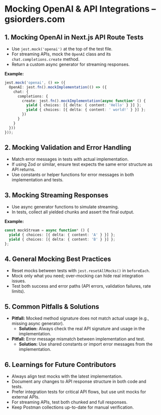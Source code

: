 # Mocking OpenAI & API Integrations – gsiorders.com

## 1. Mocking OpenAI in Next.js API Route Tests
- Use `jest.mock('openai')` at the top of the test file.
- For streaming APIs, mock the `OpenAI` class and its `chat.completions.create` method.
- Return a custom async generator for streaming responses.

**Example:**
```typescript
jest.mock('openai', () => ({
  OpenAI: jest.fn().mockImplementation(() => ({
    chat: {
      completions: {
        create: jest.fn().mockImplementation(async function* () {
          yield { choices: [{ delta: { content: 'Hello' } }] };
          yield { choices: [{ delta: { content: ' world!' } }] };
        })
      }
    }
  }))
}));
```

## 2. Mocking Validation and Error Handling
- Match error messages in tests with actual implementation.
- If using Zod or similar, ensure test expects the same error structure as API returns.
- Use constants or helper functions for error messages in both implementation and tests.

## 3. Mocking Streaming Responses
- Use async generator functions to simulate streaming.
- In tests, collect all yielded chunks and assert the final output.

**Example:**
```typescript
const mockStream = async function* () {
  yield { choices: [{ delta: { content: 'A' } }] };
  yield { choices: [{ delta: { content: 'B' } }] };
};
```

## 4. General Mocking Best Practices
- Reset mocks between tests with `jest.resetAllMocks()` in `beforeEach`.
- Mock only what you need; over-mocking can hide real integration issues.
- Test both success and error paths (API errors, validation failures, rate limits).

## 5. Common Pitfalls & Solutions
- **Pitfall:** Mocked method signature does not match actual usage (e.g., missing async generator).
  - **Solution:** Always check the real API signature and usage in the implementation.
- **Pitfall:** Error message mismatch between implementation and test.
  - **Solution:** Use shared constants or import error messages from the implementation.

## 6. Learnings for Future Contributors
- Always align test mocks with the latest implementation.
- Document any changes to API response structure in both code and tests.
- Prefer integration tests for critical API flows, but use unit mocks for external APIs.
- For streaming APIs, test both chunked and full responses.
- Keep Postman collections up-to-date for manual verification. 